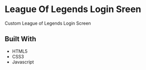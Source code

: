 ﻿# League Of Legends Login Sreen
 Custom League of Legends Login Screen
 
 ## Built With
 
 - HTML5
 - CSS3
 - Javascript
